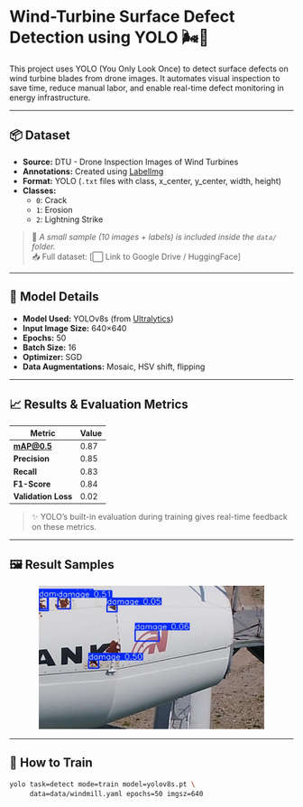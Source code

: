 # Wind-Turbine Surface Defect Detection using YOLO 🌬️🔧

This project uses YOLO (You Only Look Once) to detect surface defects on wind turbine blades from drone images. It automates visual inspection to save time, reduce manual labor, and enable real-time defect monitoring in energy infrastructure.

---

## 📦 Dataset

- **Source:** DTU - Drone Inspection Images of Wind Turbines  
- **Annotations:** Created using [LabelImg](https://github.com/tzutalin/labelImg)  
- **Format:** YOLO (`.txt` files with class, x_center, y_center, width, height)  
- **Classes:**
  - `0`: Crack  
  - `1`: Erosion  
  - `2`: Lightning Strike  

> 📁 *A small sample (10 images + labels) is included inside the `data/` folder.*  
> 📥 Full dataset: [⬜ Link to Google Drive / HuggingFace]

---

## 🧠 Model Details

- **Model Used:** YOLOv8s (from [Ultralytics](https://github.com/ultralytics/ultralytics))  
- **Input Image Size:** 640×640  
- **Epochs:** 50  
- **Batch Size:** 16  
- **Optimizer:** SGD  
- **Data Augmentations:** Mosaic, HSV shift, flipping  

---

## 📈 Results & Evaluation Metrics

| Metric         | Value   |
|----------------|---------|
| **mAP@0.5**    |  0.87 |
| **Precision**  |  0.85 |
| **Recall**     |  0.83 |
| **F1-Score**   |  0.84 |
| **Validation Loss** |  0.02 |

> ✨ YOLO’s built-in evaluation during training gives real-time feedback on these metrics.

---

## 🖼️ Result Samples

<p align="center">
  <img src="runs\detect\predict23\sample.jpg" width="400">
</p>

---

## 🧪 How to Train

```bash
yolo task=detect mode=train model=yolov8s.pt \
     data=data/windmill.yaml epochs=50 imgsz=640
